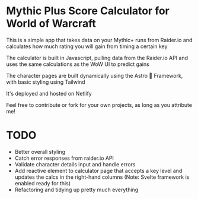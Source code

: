 # Mythic Plus Score Calculator for World of Warcraft

This is a simple app that takes data on your Mythic+ runs from Raider.io and calculates how much rating you will gain from timing a certain key

The calculator is built in Javascript, pulling data from the Raider.io API and uses the same calculations as the WoW UI to predict gains

The character pages are built dynamically using the Astro 🚀 Framework, with basic styling using Tailwind

It's deployed and hosted on Netlify

Feel free to contribute or fork for your own projects, as long as you attribute me!

# TODO

- Better overall styling
- Catch error responses from raider.io API
- Validate character details input and handle errors
- Add reactive element to calculator page that accepts a key level and updates the calcs in the right-hand columns (Note: Svelte framework is enabled ready for this)
- Refactoring and tidying up pretty much everything